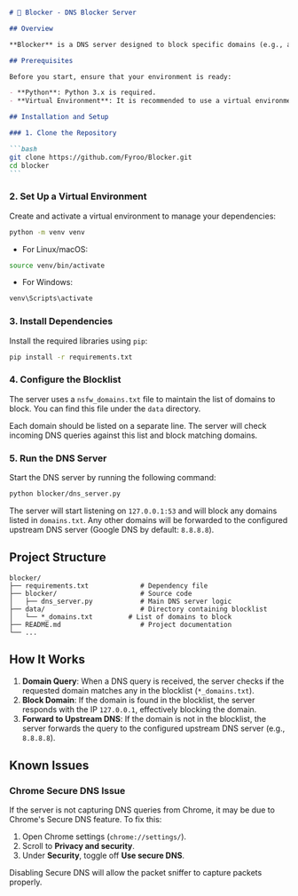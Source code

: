 ````markdown

# 🛑 Blocker - DNS Blocker Server

## Overview

**Blocker** is a DNS server designed to block specific domains (e.g., ads, malware, adult content) by redirecting them to a local address (e.g., `127.0.0.1`). The server allows you to maintain a custom blocklist and provides fallback resolution via upstream DNS servers like Google DNS when the domain is not blocked. This is particularly useful for network filtering, parental control, and privacy enhancement.

## Prerequisites

Before you start, ensure that your environment is ready:

- **Python**: Python 3.x is required.
- **Virtual Environment**: It is recommended to use a virtual environment for dependency management.

## Installation and Setup

### 1. Clone the Repository

```bash
git clone https://github.com/Fyroo/Blocker.git
cd blocker
```

````

### 2. Set Up a Virtual Environment

Create and activate a virtual environment to manage your dependencies:

```bash
python -m venv venv
```

- For Linux/macOS:

```bash
source venv/bin/activate
```

- For Windows:

```bash
venv\Scripts\activate
```

### 3. Install Dependencies

Install the required libraries using `pip`:

```bash
pip install -r requirements.txt
```

### 4. Configure the Blocklist

The server uses a `nsfw_domains.txt` file to maintain the list of domains to block. You can find this file under the `data` directory.

Each domain should be listed on a separate line. The server will check incoming DNS queries against this list and block matching domains.

### 5. Run the DNS Server

Start the DNS server by running the following command:

```bash
python blocker/dns_server.py
```

The server will start listening on `127.0.0.1:53` and will block any domains listed in `domains.txt`. Any other domains will be forwarded to the configured upstream DNS server (Google DNS by default: `8.8.8.8`).

## Project Structure

```
blocker/
├── requirements.txt             # Dependency file
├── blocker/                     # Source code
│   ├── dns_server.py            # Main DNS server logic
├── data/                        # Directory containing blocklist
│   └── *_domains.txt         # List of domains to block
├── README.md                    # Project documentation
└── ...
```

## How It Works

1. **Domain Query**: When a DNS query is received, the server checks if the requested domain matches any in the blocklist (`*_domains.txt`).
2. **Block Domain**: If the domain is found in the blocklist, the server responds with the IP `127.0.0.1`, effectively blocking the domain.
3. **Forward to Upstream DNS**: If the domain is not in the blocklist, the server forwards the query to the configured upstream DNS server (e.g., `8.8.8.8`).

## Known Issues

### **Chrome Secure DNS Issue**

If the server is not capturing DNS queries from Chrome, it may be due to Chrome's Secure DNS feature. To fix this:

1. Open Chrome settings (`chrome://settings/`).
2. Scroll to **Privacy and security**.
3. Under **Security**, toggle off **Use secure DNS**.

Disabling Secure DNS will allow the packet sniffer to capture packets properly.
